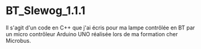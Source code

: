 # BT_Slewog_1.1.1
Il s'agit d'un code en C++ que j'ai écris pour ma lampe contrôlée en BT par un micro contrôleur Arduino UNO réalisée lors de ma formation cher Microbus.
